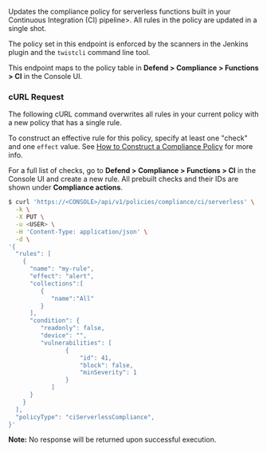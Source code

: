 Updates the compliance policy for serverless functions built in your Continuous Integration (CI) pipeline>.
All rules in the policy are updated in a single shot.

The policy set in this endpoint is enforced by the scanners in the Jenkins plugin and the `twistcli` command line tool.

This endpoint maps to the policy table in **Defend > Compliance > Functions > CI** in the Console UI.


### cURL Request

The following cURL command overwrites all rules in your current policy with a new policy that has a single rule.

To construct an effective rule for this policy, specify at least one "check" and one `effect` value. 
See [How to Construct a Compliance Policy](#how-to-construct-a-compliance-policy) for more info.

For a full list of checks, go to **Defend > Compliance > Functions > CI** in the Console UI and create a new rule.
All prebuilt checks and their IDs are shown under **Compliance actions**.

```bash
$ curl 'https://<CONSOLE>/api/v1/policies/compliance/ci/serverless' \
  -k \
  -X PUT \
  -u <USER> \
  -H 'Content-Type: application/json' \
  -d \
'{
  "rules": [
    {
      "name": "my-rule",
      "effect": "alert",
      "collections":[
         {
            "name":"All"
         }
      ],
      "condition": {
         "readonly": false,
         "device": "",
         "vulnerabilities": [
         		{
         			"id": 41,
         			"block": false,
         			"minSeverity": 1
         		}
         	]
      }
    }
  ],
  "policyType": "ciServerlessCompliance",
}'
```

**Note:** No response will be returned upon successful execution.
